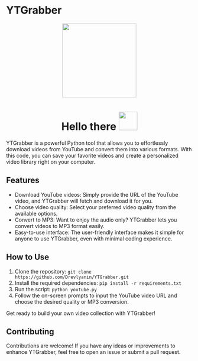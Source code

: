 # YTGrabber
<div id="header" align="center">
  <img src="https://media.tenor.com/U7OFq772kIEAAAAi/sweet-dreams.gif" width="200"/>
</div>
<div id="badges" align="center">
<h1>
 Hello there
  <img src="https://media.tenor.com/znmQl_Of2AAAAAAi/pepe-jedi-pablojedi.gif" width="50px"/>
</h1>
</div>


YTGrabber is a powerful Python tool that allows you to effortlessly download videos from YouTube and convert them into various formats. With this code, you can save your favorite videos and create a personalized video library right on your computer.

## Features

- Download YouTube videos: Simply provide the URL of the YouTube video, and YTGrabber will fetch and download it for you.
- Choose video quality: Select your preferred video quality from the available options.
- Convert to MP3: Want to enjoy the audio only? YTGrabber lets you convert videos to MP3 format easily.
- Easy-to-use interface: The user-friendly interface makes it simple for anyone to use YTGrabber, even with minimal coding experience.

## How to Use

1. Clone the repository: `git clone https://github.com/Drevlyanin/YTGrabber.git`
2. Install the required dependencies: `pip install -r requirements.txt`
3. Run the script: `python youtube.py`
4. Follow the on-screen prompts to input the YouTube video URL and choose the desired quality or MP3 conversion.

Get ready to build your own video collection with YTGrabber!

## Contributing

Contributions are welcome! If you have any ideas or improvements to enhance YTGrabber, feel free to open an issue or submit a pull request.
